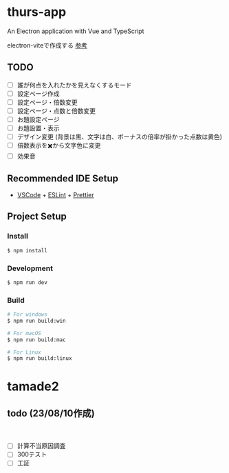 # thurs-app

An Electron application with Vue and TypeScript

electron-viteで作成する
[参考](https://developer.mamezou-tech.com/blogs/2023/05/22/electron-vite/)


## TODO

- [ ] 誰が何点を入れたかを見えなくするモード
- [ ] 設定ページ作成
- [ ] 設定ページ・倍数変更
- [ ] 設定ページ・点数と倍数変更
- [ ] お題設定ページ
- [ ] お題設置・表示
- [ ] デザイン変更 (背景は黒、文字は白、ボーナスの倍率が掛かった点数は黄色)
- [ ] 倍数表示を✖️から文字色に変更
- [ ] 効果音

## Recommended IDE Setup

- [VSCode](https://code.visualstudio.com/) + [ESLint](https://marketplace.visualstudio.com/items?itemName=dbaeumer.vscode-eslint) + [Prettier](https://marketplace.visualstudio.com/items?itemName=esbenp.prettier-vscode)

## Project Setup

### Install

```bash
$ npm install
```

### Development

```bash
$ npm run dev
```

### Build

```bash
# For windows
$ npm run build:win

# For macOS
$ npm run build:mac

# For Linux
$ npm run build:linux
```
# tamade2

## todo (23/08/10作成)
　　
- [ ] 計算不当原因調査
- [ ] 300テスト
- [ ] 工証

